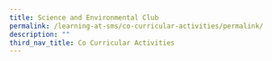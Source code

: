 ```yaml
---
title: Science and Environmental Club
permalink: /learning-at-sms/co-curricular-activities/permalink/
description: ""
third_nav_title: Co Curricular Activities
---
```

